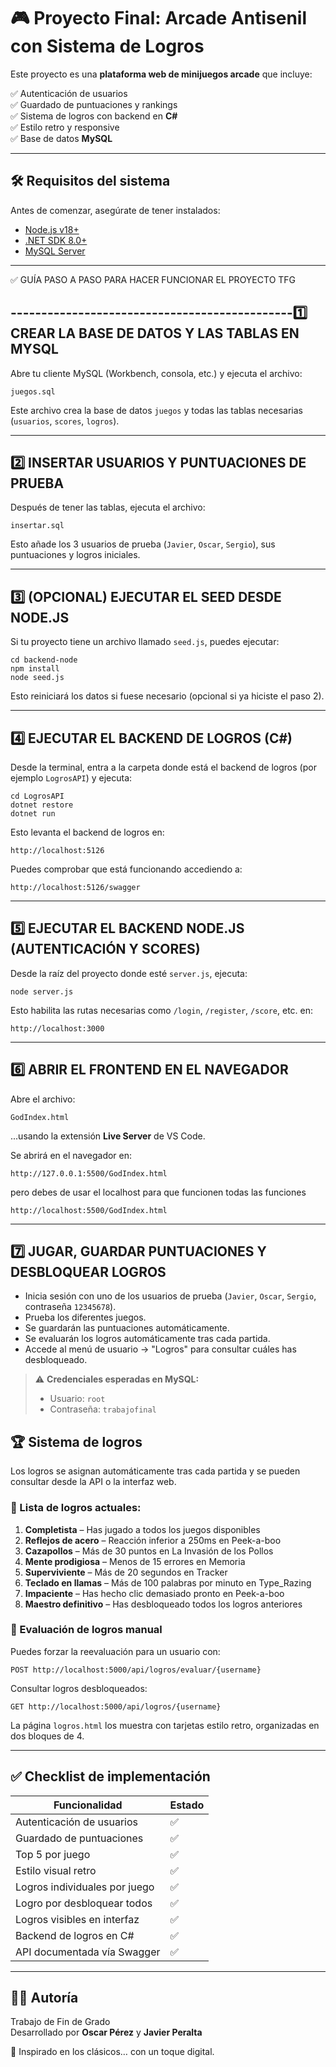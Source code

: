 # 🎮 Proyecto Final: Arcade Antisenil con Sistema de Logros

Este proyecto es una **plataforma web de minijuegos arcade** que incluye:

✅ Autenticación de usuarios  
✅ Guardado de puntuaciones y rankings  
✅ Sistema de logros con backend en **C#**  
✅ Estilo retro y responsive  
✅ Base de datos **MySQL**

---

## 🛠 Requisitos del sistema

Antes de comenzar, asegúrate de tener instalados:

- [Node.js v18+](https://nodejs.org/)
- [.NET SDK 8.0+](https://dotnet.microsoft.com/download)
- [MySQL Server](https://dev.mysql.com/downloads/mysql/)

---
✅ GUÍA PASO A PASO PARA HACER FUNCIONAR EL PROYECTO TFG

----------------------------------------------1️⃣ CREAR LA BASE DE DATOS Y LAS TABLAS EN MYSQL
----------------------------------------------
Abre tu cliente MySQL (Workbench, consola, etc.) y ejecuta el archivo:

    juegos.sql

Este archivo crea la base de datos `juegos` y todas las tablas necesarias (`usuarios`, `scores`, `logros`).

----------------------------------------------
2️⃣ INSERTAR USUARIOS Y PUNTUACIONES DE PRUEBA
----------------------------------------------
Después de tener las tablas, ejecuta el archivo:

    insertar.sql

Esto añade los 3 usuarios de prueba (`Javier`, `Oscar`, `Sergio`), sus puntuaciones y logros iniciales.

----------------------------------------------
3️⃣ (OPCIONAL) EJECUTAR EL SEED DESDE NODE.JS
----------------------------------------------
Si tu proyecto tiene un archivo llamado `seed.js`, puedes ejecutar:

    cd backend-node
    npm install
    node seed.js

Esto reiniciará los datos si fuese necesario (opcional si ya hiciste el paso 2).

----------------------------------------------
4️⃣ EJECUTAR EL BACKEND DE LOGROS (C#)
----------------------------------------------
Desde la terminal, entra a la carpeta donde está el backend de logros (por ejemplo `LogrosAPI`) y ejecuta:

    cd LogrosAPI
    dotnet restore
    dotnet run

Esto levanta el backend de logros en:

    http://localhost:5126

Puedes comprobar que está funcionando accediendo a:

    http://localhost:5126/swagger

----------------------------------------------
5️⃣ EJECUTAR EL BACKEND NODE.JS (AUTENTICACIÓN Y SCORES)
----------------------------------------------
Desde la raíz del proyecto donde esté `server.js`, ejecuta:

    node server.js

Esto habilita las rutas necesarias como `/login`, `/register`, `/score`, etc. en:

    http://localhost:3000

----------------------------------------------
6️⃣ ABRIR EL FRONTEND EN EL NAVEGADOR
----------------------------------------------
Abre el archivo:

    GodIndex.html

...usando la extensión **Live Server** de VS Code.

Se abrirá en el navegador en:

    http://127.0.0.1:5500/GodIndex.html

pero debes de usar el localhost para que funcionen todas las funciones

    http://localhost:5500/GodIndex.html

----------------------------------------------
7️⃣ JUGAR, GUARDAR PUNTUACIONES Y DESBLOQUEAR LOGROS
----------------------------------------------
- Inicia sesión con uno de los usuarios de prueba (`Javier`, `Oscar`, `Sergio`, contraseña `12345678`).
- Prueba los diferentes juegos.
- Se guardarán las puntuaciones automáticamente.
- Se evaluarán los logros automáticamente tras cada partida.
- Accede al menú de usuario -> "Logros" para consultar cuáles has desbloqueado.


> ⚠️ **Credenciales esperadas en MySQL:**
> - Usuario: `root`
> - Contraseña: `trabajofinal`

## 🏆 Sistema de logros

Los logros se asignan automáticamente tras cada partida y se pueden consultar desde la API o la interfaz web.

### 📜 Lista de logros actuales:

1. **Completista** – Has jugado a todos los juegos disponibles  
2. **Reflejos de acero** – Reacción inferior a 250ms en Peek-a-boo  
3. **Cazapollos** – Más de 30 puntos en La Invasión de los Pollos  
4. **Mente prodigiosa** – Menos de 15 errores en Memoria  
5. **Superviviente** – Más de 20 segundos en Tracker  
6. **Teclado en llamas** – Más de 100 palabras por minuto en Type_Razing  
7. **Impaciente** – Has hecho clic demasiado pronto en Peek-a-boo  
8. **Maestro definitivo** – Has desbloqueado todos los logros anteriores

### 🔄 Evaluación de logros manual

Puedes forzar la reevaluación para un usuario con:

```
POST http://localhost:5000/api/logros/evaluar/{username}
```

Consultar logros desbloqueados:

```
GET http://localhost:5000/api/logros/{username}
```

La página `logros.html` los muestra con tarjetas estilo retro, organizadas en dos bloques de 4.

---

## ✅ Checklist de implementación

| Funcionalidad                        | Estado |
|-------------------------------------|--------|
| Autenticación de usuarios           | ✅     |
| Guardado de puntuaciones            | ✅     |
| Top 5 por juego                     | ✅     |
| Estilo visual retro                 | ✅     |
| Logros individuales por juego       | ✅     |
| Logro por desbloquear todos         | ✅     |
| Logros visibles en interfaz         | ✅     |
| Backend de logros en C#             | ✅     |
| API documentada vía Swagger         | ✅     |

---

## 👨‍💻 Autoría

Trabajo de Fin de Grado  
Desarrollado por **Oscar Pérez** y **Javier Peralta**  

🧠 Inspirado en los clásicos… con un toque digital.
